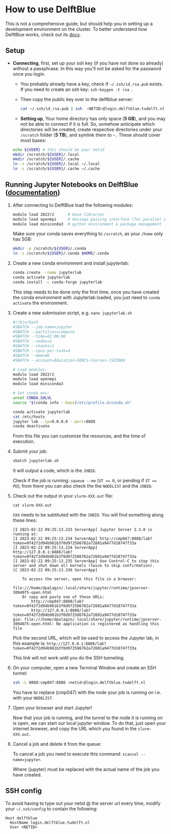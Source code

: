 # How to use DelftBlue

This is not a comprehensive guide, but should help you in setting up a development environment on the cluster. To better understand how DelftBlue works, check out its [docs](https://doc.dhpc.tudelft.nl/delftblue/).

## Setup

- **Connecting**, first, set up your ssh key (if you have not done so already) without a passphrase. In this way you'll not be asked for the password once you login.
    - You probably already have a key, check if `~/.ssh/id_rsa.pub` exists. If you need to create an ssh key: `ssh-keygen -t rsa `. 

    - Then copy the public key over to the delftblue server:
        ``` bash
        cat ~/.ssh/id_rsa.pub | ssh  <NETID>@login.delftblue.tudelft.nl 'cat >> .ssh/authorized_keys'
        ```
    
    - **Setting up**, Your home directory has only space (**5 GB**), and you may not be able to connect if it is full. So, somehow anticipate which directories will be created, create respective directories under your `/scratch` folder (**5 TB**), and symlink them to `~.` These should cover most bases:
    ``` bash
    echo ${USER} # this should be your netid
    mkdir /scratch/${USER}/.local
    mkdir /scratch/${USER}/.cache
    ln -s /scratch/${USER}/.local ~/.local
    ln -s /scratch/${USER}/.cache ~/.cache
    ```

## Running Jupyter Notebooks on DelftBlue ([documentation](https://doc.dhpc.tudelft.nl/delftblue/howtos/jupyter/))
1. After connecting to DelftBlue load the following modules:
    ``` bash
    module load 2022r2      # base libraries 
    module load openmpi     # message passing interface (for parallel computing)
    module load miniconda3  # python environment & package management
    ```
    Make sure your conda saves everything to `/scratch`, as your `/home` only has 5GB:
    ``` bash
    mkdir -p /scratch/${USER}/.conda
    ln -s /scratch/${USER}/.conda $HOME/.conda
    ```

2. Create a new conda environment and install jupyterlab:
    ``` bash
    conda create --name jupyterlab
    conda activate jupyterlab
    conda install -c conda-forge jupyterlab
    ```
    This step needs to be done only the first time, once you have created the conda environment with Jupyterlab loaded, you just need to `conda activate` the environment.

3. Create a new submission script, e.g. `nano jupyterlab.sh`

    ``` bash
    #!/bin/bash
    #SBATCH --job-name=jupyter
    #SBATCH --partition=compute
    #SBATCH --time=02:00:00
    #SBATCH --nodes=1
    #SBATCH --ntasks=1
    #SBATCH --cpus-per-task=4
    #SBATCH --mem=4G
    #SBATCH --account=Education-EEMCS-Courses-CSE3000

    # Load modules:
    module load 2022r2
    module load openmpi
    module load miniconda3

    # Set conda env:
    unset CONDA_SHLVL
    source "$(conda info --base)/etc/profile.d/conda.sh"

    conda activate jupyterlab
    cat /etc/hosts
    jupyter lab --ip=0.0.0.0 --port=8888
    conda deactivate
    ```
    From this file you can customize the resources, and the time of execution.
    
4. Submit your job:
    ``` bash
    sbatch jupyterlab.sh
    ```
    It will output a code, which is the `JOBID`.

    Check if the job is running: `squeue --me` (`ST == R`, or pending if `ST == PD`); from there you can also check the the `NODELIST` and the `JOBID`.

5. Check out the output in your `slurm-XXX.out` file:

    `cat slurm-XXX.out`

    `XXX` needs to be subtituted with the `JOBID`. You will find something along these lines:
    ```
    [I 2023-02-22 09:25:13.233 ServerApp] Jupyter Server 2.3.0 is running at:
    [I 2023-02-22 09:25:13.234 ServerApp] http://cmp047:8888/lab?token=0f42f2d94b981b3f0d972586762a72601a9477d18747f33a
    [I 2023-02-22 09:25:13.234 ServerApp]     http://127.0.0.1:8888/lab?token=0f42f2d94b981b3f0d972586762a72601a9477d18747f33a
    [I 2023-02-22 09:25:13.235 ServerApp] Use Control-C to stop this server and shut down all kernels (twice to skip confirmation).
    [C 2023-02-22 09:25:13.336 ServerApp]

        To access the server, open this file in a browser:
            file:///home/dpalagin/.local/share/jupyter/runtime/jpserver-3094075-open.html
        Or copy and paste one of these URLs:
            http://cmp047:8888/lab?token=0f42f2d94b981b3f0d972586762a72601a9477d18747f33a
            http://127.0.0.1:8888/lab?token=0f42f2d94b981b3f0d972586762a72601a9477d18747f33a
    gio: file:///home/dpalagin/.local/share/jupyter/runtime/jpserver-3094075-open.html: No application is registered as handling this file
    ```
    Pick the second URL, which will be used to access the Jupyter lab, in this example is:
    `http://127.0.0.1:8888/lab?token=0f42f2d94b981b3f0d972586762a72601a9477d18747f33a`

    This link will not work until you do the SSH tunneling.

6. On your computer, open a new Terminal Window and create an SSH tunnel:
    ``` bash
    ssh -L 8888:cmp047:8888 <netid>@login.delftblue.tudelft.nl
    ```

    You have to replace (cmp047) with the node your job is running on i.e. with your `NODELIST`. 


7.  Open your browser and start Jupyter!

    Now that your job is running, and the tunnel to the node it is running on is open, we can start our local jupyter window. To do that, just open your internet browser, and copy the URL which you found in the `slurm-XXX.out`. 

8. Cancel a job and delete it from the queue:

    To cancel a job you need to execute this command: `scancel --name=jupyter`.
    
    Where (jupyter) must be replaced with the actual name of the job you have created.

## SSH config
To avoid having to type out your netid @ the server url every time, modify your `~/.ssh/config` to contain the following: 

```
Host delftblue
  HostName login.delftblue.tudelft.nl
  User <NETID>
```
